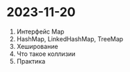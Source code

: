 # 2023-11-20

1. Интерфейс Map
2. HashMap, LinkedHashMap, TreeMap
3. Хеширование
4. Что такое коллизии
5. Практика